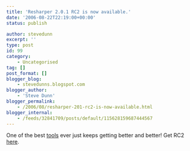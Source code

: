 ```yaml
---
title: 'Resharper 2.0.1 RC2 is now available.'
date: '2006-08-22T22:19:00+00:00'
status: publish

author: stevedunn
excerpt: ''
type: post
id: 99
category:
    - Uncategorised
tag: []
post_format: []
blogger_blog:
    - stevedunns.blogspot.com
blogger_author:
    - 'Steve Dunn'
blogger_permalink:
    - /2006/08/resharper-201-rc2-is-now-available.html
blogger_internal:
    - /feeds/32841709/posts/default/115628159687444567
---
```

One of the best [tools](http://www.jetbrains.com/resharper/) ever just keeps getting better and better! Get RC2 [here](http://www.jetbrains.net/confluence/display/ReSharper/Download).